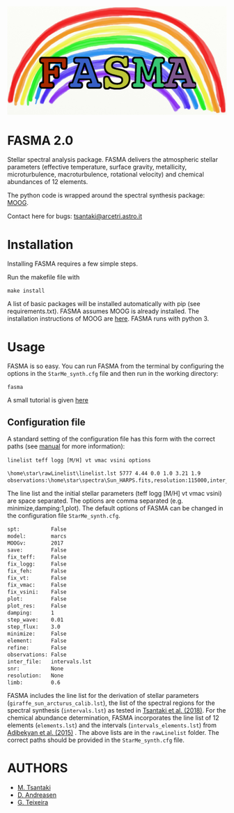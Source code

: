 ![My image](https://github.com/MariaTsantaki/FASMA-synthesis/blob/master/img/running_icon.png)


# FASMA 2.0
Stellar spectral analysis package. FASMA delivers the atmospheric stellar parameters (effective temperature, surface gravity, metallicity, microturbulence, macroturbulence, rotational velocity) and chemical abundances of 12 elements.

The python code is wrapped around the spectral synthesis package: [MOOG](http://www.as.utexas.edu/~chris/moog.html).

Contact here for bugs: tsantaki@arcetri.astro.it

# Installation
Installing FASMA requires a few simple steps.

Run the makefile file with
```
make install
```

A list of basic packages will be installed automatically with pip (see requirements.txt). FASMA assumes MOOG is already installed. The installation instructions of MOOG are [here](http://www.as.utexas.edu/~chris/moog.html).
FASMA runs with python 3.

# Usage
FASMA is so easy. You can run FASMA from the terminal by configuring the options in the `StarMe_synth.cfg` file
and then run in the working directory:

```
fasma
```

A small tutorial is given [here](https://github.com/MariaTsantaki/FASMA-synthesis/blob/master/manual/Manual_fasma.pdf)

## Configuration file

A standard setting of the configuration file has this form with the correct paths (see [manual](https://github.com/MariaTsantaki/FASMA-synthesis/blob/master/manual/Manual_fasma.pdf) for more information):

`linelist teff logg [M/H] vt vmac vsini options`

```
\home\star\rawLinelist\linelist.lst 5777 4.44 0.0 1.0 3.21 1.9 observations:\home\star\spectra\Sun_HARPS.fits,resolution:115000,inter_file:\home\star\rawLinelist\intervals.lst,minimize,refine
```

The line list and the initial stellar parameters (teff logg [M/H] vt vmac vsini) are space separated. The options are comma separated (e.g. minimize,damping:1,plot).
The default options of FASMA can be changed in the configuration file `StarMe_synth.cfg`.

```
spt:          False
model:        marcs
MOOGv:        2017
save:         False
fix_teff:     False
fix_logg:     False
fix_feh:      False
fix_vt:       False
fix_vmac:     False
fix_vsini:    False
plot:         False
plot_res:     False
damping:      1
step_wave:    0.01
step_flux:    3.0
minimize:     False
element:      False
refine:       False
observations: False
inter_file:   intervals.lst
snr:          None
resolution:   None
limb:         0.6
```

FASMA includes the line list for the derivation of stellar parameters (`giraffe_sun_arcturus_calib.lst`), the list of the spectral regions for the spectral synthesis (`intervals.lst`) as tested in [Tsantaki et al. (2018)](https://ui.adsabs.harvard.edu/abs/2018MNRAS.473.5066T/abstract). For the chemical abundance determination, FASMA incorporates the line list of 12 elements (`elements.lst`) and the intervals (`intervals_elements.lst`) from [Adibekyan et al. (2015)](https://ui.adsabs.harvard.edu/abs/2015A%26A...583A..94A/abstract) . The above lists are in the `rawLinelist` folder. The correct paths should be provided in the `StarMe_synth.cfg` file.

# AUTHORS

   * [M. Tsantaki](https://github.com/MariaTsantaki)
   * [D. Andreasen](https://github.com/DanielAndreasen)
   * [G. Teixeira](https://github.com/gdcteixeira)
